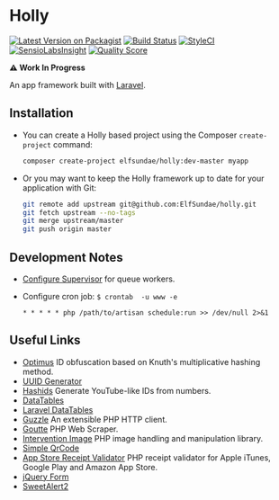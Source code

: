 # Holly

[![Latest Version on Packagist](https://img.shields.io/packagist/v/ElfSundae/holly.svg?style=flat-square)](https://packagist.org/packages/elfsundae/holly)
[![Build Status](https://img.shields.io/travis/ElfSundae/holly/master.svg?style=flat-square)](https://travis-ci.org/ElfSundae/holly)
[![StyleCI](https://styleci.io/repos/70877647/shield)](https://styleci.io/repos/70877647)
[![SensioLabsInsight](https://img.shields.io/sensiolabs/i/73870987-572f-4825-af66-2fc6efaebb5d.svg?style=flat-square)](https://insight.sensiolabs.com/projects/73870987-572f-4825-af66-2fc6efaebb5d)
[![Quality Score](https://img.shields.io/scrutinizer/g/ElfSundae/holly.svg?style=flat-square)](https://scrutinizer-ci.com/g/ElfSundae/holly)

**:warning: Work In Progress**

An app framework built with [Laravel][].

## Installation

- You can create a Holly based project using the Composer `create-project` command:

    ```sh
    composer create-project elfsundae/holly:dev-master myapp
    ```

- Or you may want to keep the Holly framework up to date for your application with Git:

    ```sh
    git remote add upstream git@github.com:ElfSundae/holly.git
    git fetch upstream --no-tags
    git merge upstream/master
    git push origin master
    ```

## Development Notes

- [Configure Supervisor][] for queue workers.
- Configure cron job: `$ crontab  -u www -e`

    ```
    * * * * * php /path/to/artisan schedule:run >> /dev/null 2>&1
    ```

## Useful Links

- [Optimus](https://github.com/jenssegers/optimus) ID obfuscation based on Knuth's multiplicative hashing method.
- [UUID Generator](https://github.com/ramsey/uuid)
- [Hashids](https://github.com/vinkla/laravel-hashids) Generate YouTube-like IDs from numbers.
- [DataTables](https://datatables.net)
- [Laravel DataTables](https://datatables.yajrabox.com)
- [Guzzle](http://docs.guzzlephp.org/en/latest/) An extensible PHP HTTP client.
- [Goutte](https://github.com/FriendsOfPHP/Goutte) PHP Web Scraper.
- [Intervention Image](http://image.intervention.io) PHP image handling and manipulation library.
- [Simple QrCode](https://www.simplesoftware.io/docs/simple-qrcode/zh)
- [App Store Receipt Validator](https://github.com/aporat/store-receipt-validator) PHP receipt validator for Apple iTunes, Google Play and Amazon App Store.
- [jQuery Form](http://malsup.com/jquery/form/)
- [SweetAlert2](https://github.com/limonte/sweetalert2)

[Laravel]: https://laravel.com
[Configure Supervisor]: https://laravel.com/docs/queues#supervisor-configuration
